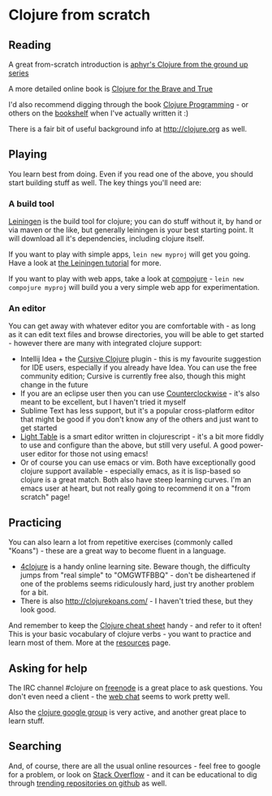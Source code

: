 # Clojure from scratch

## Reading

A great from-scratch introduction is [aphyr's Clojure from the ground up series](http://aphyr.com/posts/301-clojure-from-the-ground-up-welcome)

A more detailed online book is [Clojure for the Brave and True](http://www.braveclojure.com/)

I'd also recommend digging through the book [Clojure Programming](http://shop.oreilly.com/product/0636920013754.do) - or others on the [bookshelf](/bookshelf) when I've actually written it :)

There is a fair bit of useful background info at http://clojure.org as well.

## Playing

You learn best from doing.  Even if you read one of the above, you should start building stuff as well.  The key things you'll need are:

### A build tool

[Leiningen](http://leiningen.org/) is the build tool for clojure; you can do stuff without it, by hand or via maven or the like, but generally leiningen is your best starting point.  It will download all it's dependencies, including clojure itself.

If you want to play with simple apps, `lein new myproj` will get you going.  Have a look at [the Leiningen tutorial](https://github.com/technomancy/leiningen/blob/stable/doc/TUTORIAL.md) for more.

If you want to play with web apps, take a look at [compojure](https://github.com/weavejester/compojure) - `lein new compojure myproj` will build you a very simple web app for experimentation.

### An editor

You can get away with whatever editor you are comfortable with - as long as it can edit text files and browse directories, you will be able to get started - however there are many with integrated clojure support:

* Intellij Idea + the [Cursive Clojure](https://cursiveclojure.com/) plugin - this is my favourite suggestion for IDE users, especially if you already have Idea.  You can use the free community edition; Cursive is currently free also, though this might change in the future
* If you are an eclipse user then you can use [Counterclockwise](https://code.google.com/p/counterclockwise/) - it's also meant to be excellent, but I haven't tried it myself
* Sublime Text has less support, but it's a popular cross-platform editor that might be good if you don't know any of the others and just want to get started
* [Light Table](http://www.lighttable.com/) is a smart editor written in clojurescript - it's a bit more fiddly to use and configure than the above, but still very useful.  A good power-user editor for those not using emacs!
* Or of course you can use emacs or vim.  Both have exceptionally good clojure support available - especially emacs, as it is lisp-based so clojure is a great match.  Both also have steep learning curves.  I'm an emacs user at heart, but not really going to recommend it on a "from scratch" page!

## Practicing

You can also learn a lot from repetitive exercises (commonly called "Koans") - these are a great way to become fluent in a language.

* [4clojure](https://www.4clojure.com/) is a handy online learning site.  Beware though, the difficulty jumps from "real simple" to "OMGWTFBBQ" - don't be disheartened if one of the problems seems ridiculously hard, just try another problem for a bit.
* There is also http://clojurekoans.com/ - I haven't tried these, but they look good.

And remember to keep the [Clojure cheat sheet](http://jafingerhut.github.io/cheatsheet/grimoire/cheatsheet-tiptip-cdocs-summary.html) handy - and refer to it often!  This is your basic vocabulary of clojure verbs - you want to practice and learn most of them.  More at the [resources](/resources) page.

## Asking for help

The IRC channel #clojure on [freenode](http://freenode.net/) is a great place to ask questions.  You don't even need a client - the [web chat](https://webchat.freenode.net/) seems to work pretty well.

Also the [clojure google group](http://groups.google.com/group/clojure) is very active, and another great place to learn stuff.

## Searching

And, of course, there are all the usual online resources - feel free to google for a problem, or look on [Stack Overflow](http://stackoverflow.com/questions/tagged/clojure) - and it can be educational to dig through [trending repositories on github](https://github.com/trending?l=clojure) as well.
